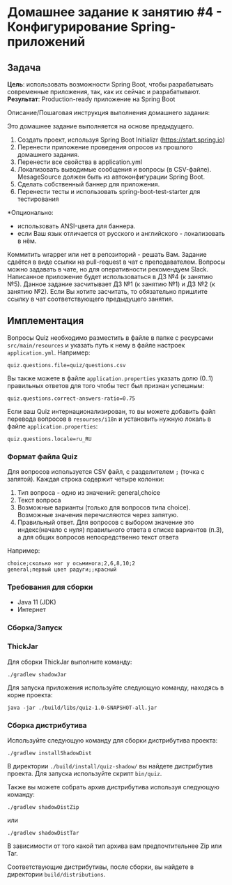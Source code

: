 # Домашнее задание к занятию #4 - Конфигурирование Spring-приложений

## Задача

**Цель**: использовать возможности Spring Boot, чтобы разрабатывать современные приложения, так, как их сейчас и разрабатывают.
**Результат**: Production-ready приложение на Spring Boot

Описание/Пошаговая инструкция выполнения домашнего задания:

Это домашнее задание выполняется на основе предыдущего.

1. Создать проект, используя Spring Boot Initializr (https://start.spring.io)
2. Перенести приложение проведения опросов из прошлого домашнего задания.
3. Перенести все свойства в application.yml
4. Локализовать выводимые сообщения и вопросы (в CSV-файле). MesageSource должен быть из автоконфигурации Spring Boot.
5. Сделать собственный баннер для приложения.
6. Перенести тесты и использовать spring-boot-test-starter для тестирования

*Опционально:

- использовать ANSI-цвета для баннера.
- если Ваш язык отличается от русского и английского - локализовать в нём.

Коммитить wrapper или нет в репозиторий - решать Вам.
Задание сдаётся в виде ссылки на pull-request в чат с преподавателем.
Вопросы можно задавать в чате, но для оперативности рекомендуем Slack.
Написанное приложение будет использоваться в ДЗ №4 (к занятию №5).
Данное задание засчитывает ДЗ №1 (к занятию №1) и ДЗ №2 (к занятию №2).
Если Вы хотите засчитать, то обязательно пришлите ссылку в чат соответствующего предыдущего занятия.

## Имплементация

Вопросы Quiz необходимо разместить в файле в папке с ресурсами `src/main/resources` и указать путь к нему в файле 
настроек `application.yml`. Например:

```properties
quiz.questions.file=quiz/questions.csv
```

Вы также можете в файле `application.properties` указать долю (0..1) правильных ответов для того чтобы тест 
был признан успешным:

```properties
quiz.questions.correct-answers-ratio=0.75
```

Если ваш Quiz интернационализирован, то вы можете добавить файл перевода вопросов в `resourses/i18n` и установить
нужную локаль в файле `application.properties`:

```properties
quiz.questions.locale=ru_RU
```


### Формат файла Quiz

Для вопросов используется CSV файл, c разделителем `;` (точка с запятой).
Каждая строка содержит четыре колонки:

1. Тип вопроса - одно из значений: general,choice
2. Текст вопроса
3. Возможные варианты (только для вопросов типа choice). Возможные значения перечисляются через запятую.
4. Правильный ответ. Для вопросов с выбором значение это индекс(начало с нуля) правильного ответа в списке вариантов (п.3), а для общих вопросов непосредственно текст ответа

Например:

```csv
choice;сколько ног у осьминога;2,6,8,10;2
general;первый цвет радуги;;красный
```

### Требования для сборки

- Java 11 (JDK)
- Интернет

### Сборка/Запуск

### ThickJar

Для сборки ThickJar выполните команду:

```shell
./gradlew shadowJar
```

Для запуска приложения используйте следующую команду, находясь в корне проекта:

```shell
java -jar ./build/libs/quiz-1.0-SNAPSHOT-all.jar
```

### Сборка дистрибутива

Используйте следующую команду для сборки дистрибутива проекта:

```shell
./gradlew installShadowDist
```

В директории `./build/install/quiz-shadow/` вы найдете дистрибутив проекта.
Для запуска используйте скрипт `bin/quiz`.

Также вы можете собрать архив дистрибутива используя следующую команду:

```shell
./gradlew shadowDistZip
```

или

```shell
./gradlew shadowDistTar
```

В зависимости от того какой тип архива вам предпочтительнее Zip или Tar.

Соответствующие дистрибутивы, после сборки, вы найдете в директории `build/distributions`.


